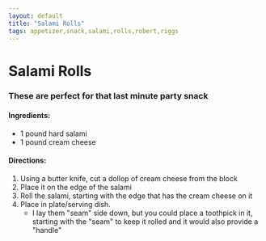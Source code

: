 ```yaml
---
layout: default
title: "Salami Rolls"
tags: appetizer,snack,salami,rolls,robert,riggs
---
```

# Salami Rolls

### These are perfect for that last minute party snack

#### Ingredients:
- 1 pound hard salami
- 1 pound cream cheese

#### Directions:
1. Using a butter knife, cut a dollop of cream cheese from the block
2. Place it on the edge of the salami
3. Roll the salami, starting with the edge that has the cream cheese on it
4. Place in plate/serving dish.
    - I lay them "seam" side down, but you could place a toothpick in it, starting with the "seam" to keep it rolled and it would also provide a "handle"
